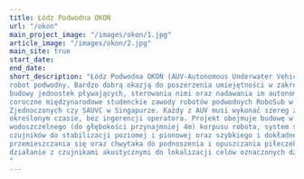 ```yaml
---
title: Łódz Podwodna OKOŃ
url: "/okon"
main_project_image: "/images/okon/1.jpg"
article_image: "/images/okon/2.jpg"
main_site: true
start_date:
end_date:
short_description: "Łódz Podwodna OKOŃ (AUV-Autonomous Underwater Vehicle) to w pełni autonomiczny
robot podwodny. Bardzo dobrą okazją do poszerzenia umiejętności w zakresie
budowy jednostek pływających, sterowania nimi oraz nadawania im autonomii są
coroczne międzynarodowe studenckie zawody robotów podwodnych RoboSub w Stanach
Zjednoczonych czy SAUVC w Singapurze. Każdy z AUV musi wykonać szereg zadań w
określonym czasie, bez ingerencji operatora. Projekt obejmuje budowę w pełni
wodoszczelnego (do głębokości przynajmniej 4m) korpusu robota, system silników i
czujników do stabilizacji poziomej i pionowej oraz szybkiego i dokładnego
przemieszczania się oraz chwytaka do podnoszenia i opuszczania piłeczek, a także
działanie z czujnikami akustycznymi do lokalizacji celów oznaczonych dźwiękowo.
"
---
```


